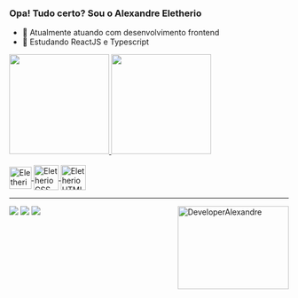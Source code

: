 ### Opa! Tudo certo? Sou o Alexandre Eletherio

- 🔭 Atualmente atuando com desenvolvimento frontend
- 🌱 Estudando ReactJS e Typescript

<div>
  <a href="https://github.com/EletherioAlexandre">
  <img height="180em" src="https://github-readme-stats.vercel.app/api?username=EletherioAlexandre&show_icons=true&theme=tokyonight&include_all_commits=true&count_private=true"/>
  <img height="180em" src="https://github-readme-stats.vercel.app/api/top-langs/?username=EletherioAlexandre&layout=compact&langs_count=16&theme=tokyonight"/>
</div>
  
 <div style="display: inline_block"><br>
   <img align="center" alt="EletherioJS" height="40" width="40" src="https://cdn.icon-icons.com/icons2/2108/PNG/128/javascript_icon_130900.png">
   <img align="center" alt="EletherioCSS" height="45" width="45" src="https://cdn.icon-icons.com/icons2/2107/PNG/512/file_type_css_icon_130661.png">
   <img align="center" alt="EletherioHTML" height="45" width="45" src="https://cdn.icon-icons.com/icons2/2107/PNG/512/file_type_html_icon_130541.png">
 </div>
<hr />
 <div>
   <a href="https://www.linkedin.com/in/alexandre-eletherio-ab799719a/" target="_blank"><img src="https://img.shields.io/badge/LinkedIn-0077B5?style=for-the-badge&logo=linkedin&logoColor=white" /></a>
   <a href="mailto:eletherioalexandre@gmail.com" target="_blank"><img src="https://img.shields.io/badge/Gmail-D14836?style=for-the-badge&logo=gmail&logoColor=white" /></a>
   <a href="https://www.instagram.com/_eletherioalex/" target="_blank"><img src="https://img.shields.io/badge/Instagram-E4405F?style=for-the-badge&logo=instagram&logoColor=white" /></a>
   <img align="right" height="150px" width="200px" src="https://media3.giphy.com/media/iIqmM5tTjmpOB9mpbn/giphy.gif?cid=ecf05e47z3g8ql0d9w9zhbvqg0tpezw48axz740gnf4ewavy&rid=giphy.gif&ct=g" alt="DeveloperAlexandre">
  </div>
